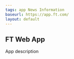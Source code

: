 ```yaml
---
tags: app News Information
baseurl: https://app.ft.com/
layout: default
---
```


## FT Web App

App description
